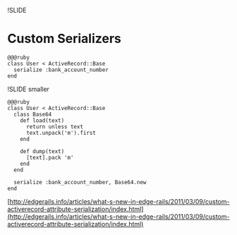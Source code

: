 !SLIDE
# Custom Serializers #

    @@@ruby
    class User < ActiveRecord::Base
      serialize :bank_account_number
    end
    
!SLIDE smaller

    @@@ruby
    class User < ActiveRecord::Base
      class Base64
        def load(text)
          return unless text
          text.unpack('m').first
        end

        def dump(text)
          [text].pack 'm'
        end
      end

      serialize :bank_account_number, Base64.new
    end

<span class="cf">[http://edgerails.info/articles/what-s-new-in-edge-rails/2011/03/09/custom-activerecord-attribute-serialization/index.html](http://edgerails.info/articles/what-s-new-in-edge-rails/2011/03/09/custom-activerecord-attribute-serialization/index.html)</span>